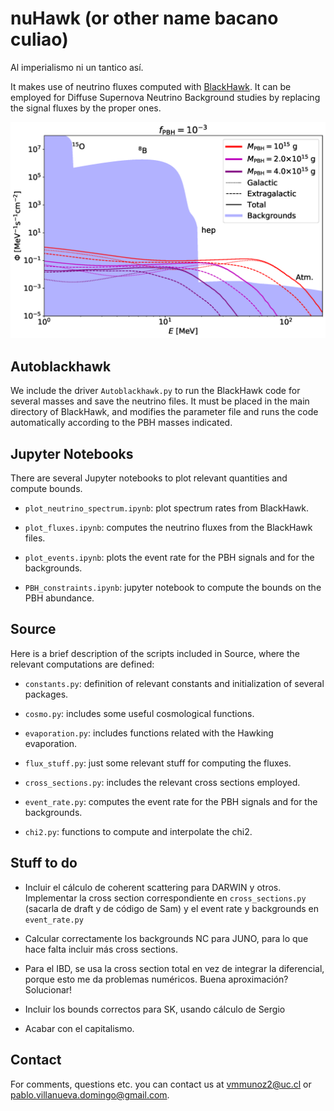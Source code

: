 # nuHawk (or other name bacano culiao)

Al imperialismo ni un tantico así.

It makes use of neutrino fluxes computed with [BlackHawk](https://blackhawk.hepforge.org/).
It can be employed for Diffuse Supernova Neutrino Background studies by replacing the signal fluxes by the proper ones.

![neutrino fluxes](figures/fluxes_DM.png)

## Autoblackhawk

We include the driver `Autoblackhawk.py` to run the BlackHawk code for several masses and save the neutrino files. It must be placed in the main directory of BlackHawk, and modifies the parameter file and runs the code automatically according to the PBH masses indicated.


## Jupyter Notebooks

There are several Jupyter notebooks to plot relevant quantities and compute bounds.

- `plot_neutrino_spectrum.ipynb`: plot spectrum rates from BlackHawk.

- `plot_fluxes.ipynb`: computes the neutrino fluxes from the BlackHawk files.

- `plot_events.ipynb`: plots the event rate for the PBH signals and for the backgrounds.

- `PBH_constraints.ipynb`: jupyter notebook to compute the bounds on the PBH abundance.


## Source

Here is a brief description of the scripts included in Source, where the relevant computations are defined:

- `constants.py`: definition of relevant constants and initialization of several packages.

- `cosmo.py`: includes some useful cosmological functions.

- `evaporation.py`: includes functions related with the Hawking evaporation.

- `flux_stuff.py`: just some relevant stuff for computing the fluxes.

- `cross_sections.py`: includes the relevant cross sections employed.

- `event_rate.py`: computes the event rate for the PBH signals and for the backgrounds.

- `chi2.py`: functions to compute and interpolate the chi2.


## Stuff to do

- Incluir el cálculo de coherent scattering para DARWIN y otros. Implementar la cross section correspondiente en `cross_sections.py` (sacarla de draft y de código de Sam) y el event rate y backgrounds en `event_rate.py`

- Calcular correctamente los backgrounds NC para JUNO, para lo que hace falta incluir más cross sections.

- Para el IBD, se usa la cross section total en vez de integrar la diferencial, porque esto me da problemas numéricos. Buena aproximación? Solucionar!

- Incluir los bounds correctos para SK, usando cálculo de Sergio

- Acabar con el capitalismo.


## Contact

For comments, questions etc. you can contact us at <vmmunoz2@uc.cl> or <pablo.villanueva.domingo@gmail.com>.
